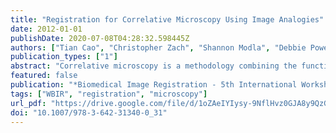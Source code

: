 ```yaml
---
title: "Registration for Correlative Microscopy Using Image Analogies"
date: 2012-01-01
publishDate: 2020-07-08T04:28:32.598445Z
authors: ["Tian Cao", "Christopher Zach", "Shannon Modla", "Debbie Powell", "Kirk Czymmek", "Marc Niethammer"]
publication_types: ["1"]
abstract: "Correlative microscopy is a methodology combining the functionality of light microscopy with the high resolution of electron microscopy and other microscopy technologies for the same biological specimen. In this paper, we propose an image registration method for correlative microscopy, which is challenging due to the distinct appearance of biological structures when imaged with different modalities. Our method is based on image analogies and allows to transform images of a given modality into the appearance-space of another modality. Hence, the registration between two different types of microscopy images can be transformed to a mono-modality image registration. We use a sparse representation model to obtain image analogies. The method makes use of representative corresponding image training patches of two different imaging modalities to learn a dictionary capturing appearance relations. We test our approach on backscattered electron (BSE) Scanning Electron Microscopy (SEM)/confocal and Transmission Electron Microscopy (TEM)/confocal images and show improvements over direct registration using a mutual-information similarity measure to account for differences in image appearance."
featured: false
publication: "*Biomedical Image Registration - 5th International Workshop, WBIR 2012, Nashville, TN, USA, July 7-8, 2012. Proceedings*"
tags: ["WBIR", "registration", "microscopy"]
url_pdf: "https://drive.google.com/file/d/1oZAeIYIysy-9NflHvz0GJA8y9QzGCLZa"
doi: "10.1007/978-3-642-31340-0_31"
---
```


